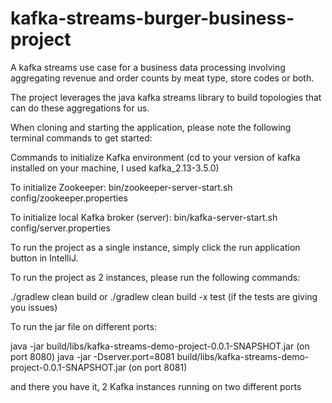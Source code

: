# kafka-streams-burger-business-project
A kafka streams use case for a business data processing involving aggregating revenue and order counts by meat type, store codes or both.

The project leverages the java kafka streams library to build topologies that can do these aggregations for us.

When cloning and starting the application, please note the following terminal commands to get started:

Commands to initialize Kafka environment (cd to your version of kafka installed on your machine, I used kafka_2.13-3.5.0)

To initialize Zookeeper: bin/zookeeper-server-start.sh config/zookeeper.properties

To initialize local Kafka broker (server): bin/kafka-server-start.sh config/server.properties

To run the project as a single instance, simply click the run application button in IntelliJ.

To run the project as 2 instances, please run the following commands:

./gradlew clean build 
or 
./gradlew clean build -x test (if the tests are giving you issues) 

To run the jar file on different ports:

java -jar build/libs/kafka-streams-demo-project-0.0.1-SNAPSHOT.jar (on port 8080)
java -jar -Dserver.port=8081 build/libs/kafka-streams-demo-project-0.0.1-SNAPSHOT.jar (on port 8081)

and there you have it, 2 Kafka instances running on two different ports



